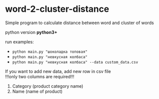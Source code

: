 # word-2-cluster-distance

Simple program to calculate distance between word and cluster of words

python version **python3+**

run examples:
* ```python main.py "шоколадка топовая"```
* ```python main.py "невкусная колбаса"```
* ```python main.py "невкусная колбаса" --data custom_data.csv```

If you want to add new data, add new row in csv file  
!!!only two columns are required!!!
1. Category (product category name)
1. Name (name of product)
